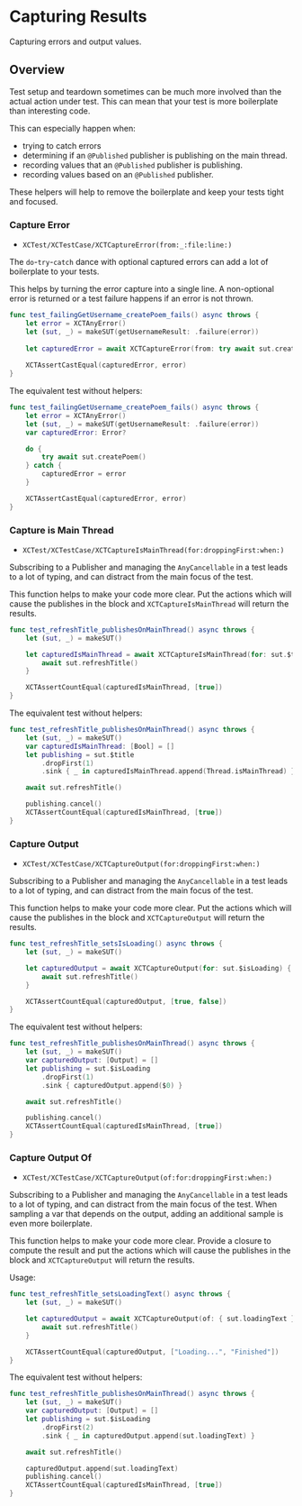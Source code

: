 # Capturing Results

Capturing errors and output values.


## Overview

Test setup and teardown sometimes can be much more involved than the actual action under test.
This can mean that your test is more boilerplate than interesting code.

This can especially happen when:
* trying to catch errors
* determining if an `@Published` publisher is publishing on the main thread.
* recording values that an `@Published` publisher is publishing.
* recording values based on an `@Published` publisher.

These helpers will help to remove the boilerplate and keep your tests tight and focused.


### Capture Error

- ``XCTest/XCTestCase/XCTCaptureError(from:_:file:line:)``

The `do`-`try`-`catch` dance with optional captured errors can add a lot of boilerplate to your tests. 

This helps by turning the error capture into a single line. A non-optional error is returned 
or a test failure happens if an error is not thrown.

```swift
func test_failingGetUsername_createPoem_fails() async throws {
    let error = XCTAnyError()
    let (sut, _) = makeSUT(getUsernameResult: .failure(error))
    
    let capturedError = await XCTCaptureError(from: try await sut.createPoem())
    
    XCTAssertCastEqual(capturedError, error)
}
```

The equivalent test without helpers:

```swift
func test_failingGetUsername_createPoem_fails() async throws {
    let error = XCTAnyError()
    let (sut, _) = makeSUT(getUsernameResult: .failure(error))
    var capturedError: Error?

    do {
        try await sut.createPoem()
    } catch {
        capturedError = error
    }

    XCTAssertCastEqual(capturedError, error)
}
```


### Capture is Main Thread

- ``XCTest/XCTestCase/XCTCaptureIsMainThread(for:droppingFirst:when:)``

Subscribing to a Publisher and managing the `AnyCancellable` in a test leads to a lot of typing, 
and can distract from the main focus of the test.

This function helps to make your code more clear. Put the actions which will cause the publishes
in the block and `XCTCaptureIsMainThread` will return the results.

```swift
func test_refreshTitle_publishesOnMainThread() async throws {
    let (sut, _) = makeSUT()

    let capturedIsMainThread = await XCTCaptureIsMainThread(for: sut.$title) {
        await sut.refreshTitle()
    }

    XCTAssertCountEqual(capturedIsMainThread, [true])
}
```

The equivalent test without helpers:

```swift
func test_refreshTitle_publishesOnMainThread() async throws {
    let (sut, _) = makeSUT()
    var capturedIsMainThread: [Bool] = []
    let publishing = sut.$title
        .dropFirst(1)
        .sink { _ in capturedIsMainThread.append(Thread.isMainThread) }

    await sut.refreshTitle()

    publishing.cancel()
    XCTAssertCountEqual(capturedIsMainThread, [true])
}
```


### Capture Output

- ``XCTest/XCTestCase/XCTCaptureOutput(for:droppingFirst:when:)``

Subscribing to a Publisher and managing the `AnyCancellable` in a test leads to a lot of typing, 
and can distract from the main focus of the test.

This function helps to make your code more clear. Put the actions which will cause the publishes
in the block and `XCTCaptureOutput` will return the results.

```swift
func test_refreshTitle_setsIsLoading() async throws {
    let (sut, _) = makeSUT()

    let capturedOutput = await XCTCaptureOutput(for: sut.$isLoading) {
        await sut.refreshTitle()
    }

    XCTAssertCountEqual(capturedOutput, [true, false])
}
```

The equivalent test without helpers:

```swift
func test_refreshTitle_publishesOnMainThread() async throws {
    let (sut, _) = makeSUT()
    var capturedOutput: [Output] = []
    let publishing = sut.$isLoading
        .dropFirst(1)
        .sink { capturedOutput.append($0) }

    await sut.refreshTitle()

    publishing.cancel()
    XCTAssertCountEqual(capturedIsMainThread, [true])
}
```


### Capture Output Of

- ``XCTest/XCTestCase/XCTCaptureOutput(of:for:droppingFirst:when:)``

Subscribing to a Publisher and managing the `AnyCancellable` in a test leads to a lot of typing, 
and can distract from the main focus of the test. When sampling a var that depends on the output, 
adding an additional sample is even more boilerplate.

This function helps to make your code more clear. Provide a closure to compute the result and 
put the actions which will cause the publishes in the block and `XCTCaptureOutput` will return the results.

Usage:
```swift
func test_refreshTitle_setsLoadingText() async throws {
    let (sut, _) = makeSUT()

    let capturedOutput = await XCTCaptureOutput(of: { sut.loadingText }, for: sut.$isLoading) {
        await sut.refreshTitle()
    }

    XCTAssertCountEqual(capturedOutput, ["Loading...", "Finished"])
}
```

The equivalent test without helpers:

```swift
func test_refreshTitle_publishesOnMainThread() async throws {
    let (sut, _) = makeSUT()
    var capturedOutput: [Output] = []
    let publishing = sut.$isLoading
        .dropFirst(2)
        .sink { _ in capturedOutput.append(sut.loadingText) }

    await sut.refreshTitle()

    capturedOutput.append(sut.loadingText)
    publishing.cancel()
    XCTAssertCountEqual(capturedIsMainThread, [true])
}
```
